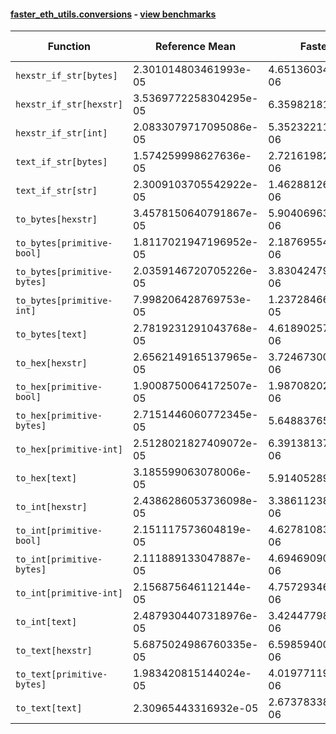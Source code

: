 #### [faster_eth_utils.conversions](https://github.com/BobTheBuidler/faster-eth-utils/blob/BobTheBuidler-patch-2/faster_eth_utils/conversions.py) - [view benchmarks](https://github.com/BobTheBuidler/faster-eth-utils/blob/BobTheBuidler-patch-2/benchmarks/test_conversions_benchmarks.py)

| Function | Reference Mean | Faster Mean | % Change | Speedup (%) | x Faster | Faster |
|----------|---------------|-------------|----------|-------------|----------|--------|
| `hexstr_if_str[bytes]` | 2.301014803461993e-05 | 4.651360342778707e-06 | 79.79% | 394.70% | 4.95x | ✅ |
| `hexstr_if_str[hexstr]` | 3.5369772258304295e-05 | 6.3598218110184e-06 | 82.02% | 456.14% | 5.56x | ✅ |
| `hexstr_if_str[int]` | 2.0833079717095086e-05 | 5.3523221174456275e-06 | 74.31% | 289.23% | 3.89x | ✅ |
| `text_if_str[bytes]` | 1.574259998627636e-05 | 2.7216198285002427e-06 | 82.71% | 478.43% | 5.78x | ✅ |
| `text_if_str[str]` | 2.3009103705542922e-05 | 1.4628812622751282e-06 | 93.64% | 1472.86% | 15.73x | ✅ |
| `to_bytes[hexstr]` | 3.4578150640791867e-05 | 5.904069636978365e-06 | 82.93% | 485.67% | 5.86x | ✅ |
| `to_bytes[primitive-bool]` | 1.8117021947196952e-05 | 2.1876955447284765e-06 | 87.92% | 728.13% | 8.28x | ✅ |
| `to_bytes[primitive-bytes]` | 2.0359146720705226e-05 | 3.830424797557064e-06 | 81.19% | 431.51% | 5.32x | ✅ |
| `to_bytes[primitive-int]` | 7.998206428769753e-05 | 1.2372846642213263e-05 | 84.53% | 546.43% | 6.46x | ✅ |
| `to_bytes[text]` | 2.7819231291043768e-05 | 4.618902570979475e-06 | 83.40% | 502.29% | 6.02x | ✅ |
| `to_hex[hexstr]` | 2.6562149165137965e-05 | 3.7246730018978747e-06 | 85.98% | 613.14% | 7.13x | ✅ |
| `to_hex[primitive-bool]` | 1.9008750064172507e-05 | 1.9870820206312848e-06 | 89.55% | 856.62% | 9.57x | ✅ |
| `to_hex[primitive-bytes]` | 2.7151446060772345e-05 | 5.64883765490097e-06 | 79.20% | 380.66% | 4.81x | ✅ |
| `to_hex[primitive-int]` | 2.5128021827409072e-05 | 6.3913813751855775e-06 | 74.56% | 293.15% | 3.93x | ✅ |
| `to_hex[text]` | 3.185599063078006e-05 | 5.91405289551937e-06 | 81.44% | 438.65% | 5.39x | ✅ |
| `to_int[hexstr]` | 2.4386286053736098e-05 | 3.3861123886634607e-06 | 86.11% | 620.19% | 7.20x | ✅ |
| `to_int[primitive-bool]` | 2.151117573604819e-05 | 4.627810838212621e-06 | 78.49% | 364.82% | 4.65x | ✅ |
| `to_int[primitive-bytes]` | 2.111889133047887e-05 | 4.694690908975868e-06 | 77.77% | 349.85% | 4.50x | ✅ |
| `to_int[primitive-int]` | 2.156875646112144e-05 | 4.757293469800148e-06 | 77.94% | 353.38% | 4.53x | ✅ |
| `to_int[text]` | 2.4879304407318976e-05 | 3.424477986555372e-06 | 86.24% | 626.51% | 7.27x | ✅ |
| `to_text[hexstr]` | 5.6875024986760335e-05 | 6.598594006532924e-06 | 88.40% | 761.93% | 8.62x | ✅ |
| `to_text[primitive-bytes]` | 1.983420815144024e-05 | 4.019771190365907e-06 | 79.73% | 393.42% | 4.93x | ✅ |
| `to_text[text]` | 2.30965443316932e-05 | 2.6737833822147133e-06 | 88.42% | 763.82% | 8.64x | ✅ |
